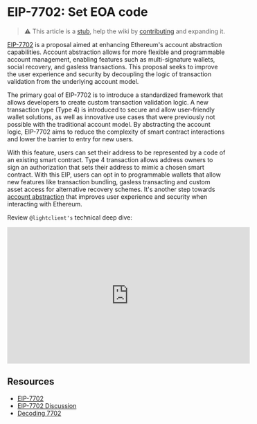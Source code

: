 # EIP-7702: Set EOA code

> :warning: This article is a [stub](https://en.wikipedia.org/wiki/Wikipedia:Stub), help the wiki by [contributing](/contributing.md) and expanding it.

[EIP-7702](https://eips.ethereum.org/EIPS/eip-7702)  is a proposal aimed at enhancing Ethereum's account abstraction capabilities. Account abstraction allows for more flexible and programmable account management, enabling features such as multi-signature wallets, social recovery, and gasless transactions. This proposal seeks to improve the user experience and security by decoupling the logic of transaction validation from the underlying account model.

The primary goal of EIP-7702 is to introduce a standardized framework that allows developers to create custom transaction validation logic. A new transaction type (Type 4) is introduced to secure and allow user-friendly wallet solutions, as well as innovative use cases that were previously not possible with the traditional account model. By abstracting the account logic, EIP-7702 aims to reduce the complexity of smart contract interactions and lower the barrier to entry for new users.

With this feature, users can set their address to be represented by a code of an existing smart contract. Type 4 transaction allows address owners to sign an authorization that sets their address to mimic a chosen smart contract.
With this EIP, users can opt in to programmable wallets that allow new features like transaction bundling, gasless transacting and custom asset access for alternative recovery schemes. It's another step towards [account abstraction](https://ethereum.org/en/roadmap/account-abstraction/) that improves user experience and security when interacting with Ethereum.

Review `@lightclient's` technical deep dive:

<!-- markdownlint-disable-next-line MD033 -->
<iframe width="560" height="315" src="https://www.youtube.com/embed/_k5fKlKBWV4?si=Y4DehqLu5fpT7-a3" title="YouTube video player" frameborder="0" allow="accelerometer; autoplay; clipboard-write; encrypted-media; gyroscope; picture-in-picture; web-share" referrerpolicy="strict-origin-when-cross-origin" allowfullscreen></iframe>

## Resources

- [EIP-7702](https://eips.ethereum.org/EIPS/eip-7702)
- [EIP-7702 Discussion](https://ethereum-magicians.org/t/eip-7702-account-abstraction/)
- [Decoding 7702](https://medium.com/inception-capital/decoding-vitaliks-eip-7702-507c56f9f70c)
